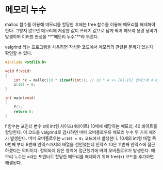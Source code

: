 # 메모리 누수

malloc 함수를 이용해 메모리를 할당한 후에는 free 함수를 이용해 메모리를 해제해야 한다. 그렇지 않으면 메모리에 저장한 값이 쓰레기 값으로 남게 되어 메모리 용량 낭비가 발생하며 이러한 현상을 **"메모리 누수"**라 부른다.

valgrind 라는 프로그램을 사용하면 작성한 코드에서 메모리와 관련된 문제가 있는지 확인할 수 있다.

```c
#include <stdlib.h>

void f(void)
{
    int *x = malloc(10 * sizeof(int)); // 10 * 4 >> [0]~[9] 인덱스에 4 byte 씩 저장한다.
    x[10] = 0;
}

int main(void)
{
    f();
    return 0;
}
```

f 함수는 포인터 변수 x에 int형 사이즈(4바이트) 10배에 해당하는 메모리, 40 바이트를 할당한다. 이 코드를 valgrind로 검사하면 버퍼 오버플로우와 메모리 누수 두 가지 에러가 발생한다. 버퍼 오버플로우는 `x[10] = 0;` 코드에서 발생한다. 10개의 int형 배열 즉 0번째 부터 9번째 인덱스까지의 배열을 선언했는데 인덱스 10은 11번째 인덱스에 접근하겠다는 의미이다. 정의되지 않은 영역에 접근했기에 버퍼 오버플로우가 발생한다. 메모리 누수는 x라는 포인터로 할당한 메모리를 해제하기 위해 free(x) 코드를 추가하면 해결된다.
